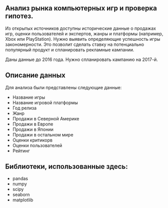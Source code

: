 ## Анализ рынка компьютерных игр и проверка гипотез.

Из открытых источников доступны исторические данные о продажах игр, оценки пользователей и экспертов, жанры и платформы (например, Xbox или PlayStation). Нужно выявить определяющие успешность игры закономерности. Это позволит сделать ставку на потенциально популярный продукт и спланировать рекламные кампании.

Даны данные до 2016 года. Нужно спланировать кампанию на 2017-й.

## Описание данных

Для анализа были представлены следующие данные:
 - Название игры
 - Название игровой платформы
 - Год релиза
 - Жанр
 - Продажи в Северной Америке
 - Продажи в Европе
 - Продажи в Японии
 - Продажи в остальном мире
 - Оценки критикорв
 - Оценки пользователей
 - Рейтинг
## Библиотеки, использованные здесь:

 - pandas
 - numpy
 - scipy
 - seaborn
 - matplotlib
